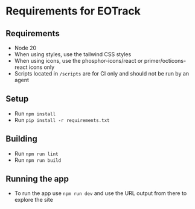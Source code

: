 # Requirements for EOTrack

## Requirements

- Node 20
- When using styles, use the tailwind CSS styles
- When using icons, use the phosphor-icons/react or primer/octicons-react icons only
- Scripts located in `/scripts` are for CI only and should not be run by an agent

## Setup

- Run `npm install`
- Run `pip install -r requirements.txt`

## Building

- Run `npm run lint`
- Run `npm run build`

## Running the app

- To run the app use `npm run dev` and use the URL output from there to explore the site